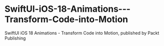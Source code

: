 # SwiftUI-iOS-18-Animations---Transform-Code-into-Motion
SwiftUI iOS 18 Animations - Transform Code into Motion, published by Packt Publishing
